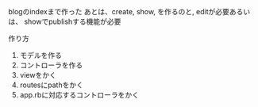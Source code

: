 blogのindexまで作った
あとは、create, show, を作るのと, editが必要あるいは、
showでpublishする機能が必要

作り方
1. モデルを作る
2. コントローラを作る
3. viewをかく
4. routesにpathをかく
5. app.rbに対応するコントローラをかく
